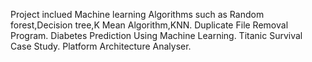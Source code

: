 Project inclued Machine learning Algorithms such as Random forest,Decision tree,K Mean Algorithm,KNN.
Duplicate File Removal Program.
Diabetes Prediction Using Machine Learning.
Titanic Survival Case Study.
Platform Architecture Analyser.
